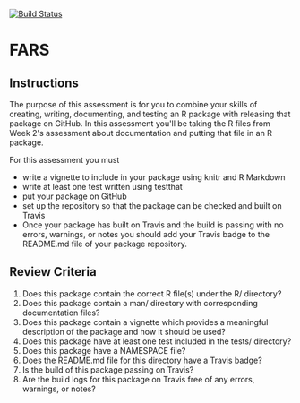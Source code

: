 [![Build Status](https://travis-ci.com/ChaoLiu-gk/FARS.svg?token=Zyq5TzBzz9GPe8gzHV6d&branch=master)](https://travis-ci.com/ChaoLiu-gk/FARS)

# FARS

## Instructions

The purpose of this assessment is for you to combine your skills of creating, writing, documenting, and testing an R package with releasing that package on GitHub. In this assessment you'll be taking the R files from Week 2's assessment about documentation and putting that file in an R package.

For this assessment you must

* write a vignette to include in your package using knitr and R Markdown
* write at least one test written using testthat
* put your package on GitHub
* set up the repository so that the package can be checked and built on Travis
* Once your package has built on Travis and the build is passing with no errors, warnings, or notes you should add your Travis badge to the README.md file of your package repository.

## Review Criteria

1. Does this package contain the correct R file(s) under the R/ directory?
2. Does this package contain a man/ directory with corresponding documentation files?
3. Does this package contain a vignette which provides a meaningful description of the package and how it should be used?
4. Does this package have at least one test included in the tests/ directory?
5. Does this package have a NAMESPACE file?
6. Does the README.md file for this directory have a Travis badge?
7. Is the build of this package passing on Travis?
8. Are the build logs for this package on Travis free of any errors, warnings, or notes?
